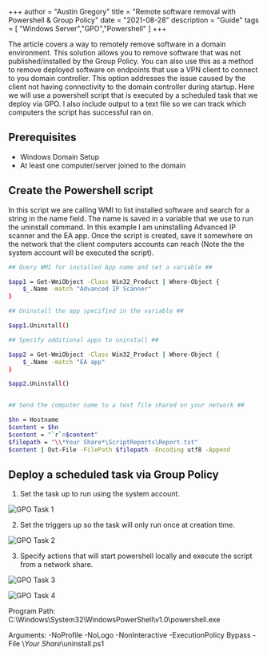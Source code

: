 +++
author = "Austin Gregory"
title = "Remote software removal with Powershell & Group Policy"
date = "2021-08-28"
description = "Guide"
tags = [
    "Windows Server","GPO","Powershell"
]
+++

The article covers a way to remotely remove software in a domain environment. This solution allows you to remove software that was not published/installed by the Group Policy. You can also use this as a method to remove deployed software on endpoints that use a VPN client to connect to you domain controller. 
This option addresses the issue caused by the client not having connectivity to the domain controller during startup. Here we will use a powershell script that is executed by a scheduled task that we deploy via GPO. I also include output to a text file so we can track which computers the script has successful ran on.
<!--more-->


## Prerequisites

-	Windows Domain Setup
-	At least one computer/server joined to the domain




## Create the Powershell script

In this script we are calling WMI to list installed software and search for a string in the name field. The name is saved in a variable that we use to run the uninstall command. In this example I am uninstalling Advanced IP scanner and the EA app.
Once the script is created, save it somewhere on the network that the client computers accounts can reach (Note the the system account will be executed the script).



```bash
## Query WMI for installed App name and set a variable ##

$app1 = Get-WmiObject -Class Win32_Product | Where-Object { 
    $_.Name -match "Advanced IP Scanner" 
}

## Uninstall the app specified in the variable ##

$app1.Uninstall()

## Specify additional apps to uninstall ##

$app2 = Get-WmiObject -Class Win32_Product | Where-Object { 
    $_.Name -match "EA app" 
}

$app2.Uninstall()


## Send the computer name to a text file shared on your network ##

$hn = Hostname
$content = $hn
$content = "`r`n$content"
$filepath = "\\*Your Share*\ScriptReports\Report.txt"
$content | Out-File -FilePath $filepath -Encoding utf8 -Append
```


## Deploy a scheduled task via Group Policy

1. Set the task up to run using the system account.

![GPO Task 1](/images/GPO_Task1.PNG)

2. Set the triggers up so the task will only run once at creation time.

![GPO Task 2](/images/GPO_Task1.PNG)

3. Specify actions that will start powershell locally and execute the script from a network share.

![GPO Task 3](/images/GPO_Task1.PNG)

![GPO Task 4](/images/GPO_Task1.PNG)

Program Path: C:\Windows\System32\WindowsPowerShell\v1.0\powershell.exe

Arguments: -NoProfile -NoLogo -NonInteractive -ExecutionPolicy Bypass -File \\*Your Share*\uninstall.ps1



























